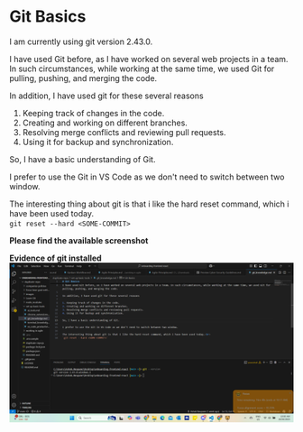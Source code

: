 # Git Basics
I am currently using git version 2.43.0.

I have used Git before, as I have worked on several web projects in a team. In such circumstances, while working at the same time, we used Git for pulling, pushing, and merging the code. 

In addition, I have used git for these several reasons

1. Keeping track of changes in the code.
2. Creating and working on different branches.
3. Resolving merge conflicts and reviewing pull requests.
4. Using it for backup and synchronization.

So, I have a basic understanding of Git.

I prefer to use the Git in VS Code as we don't need to switch between two window.

The interesting thing about git is that i like the hard reset command, which i have been used today.<br>
`git reset --hard <SOME-COMMIT>`

**Please find the available screenshot**

**Evidence of git installed**
![Evidence of git installed](https://github.com/ashokneupane/ashokneupane-intern-repo/blob/main/milestones/images/git/git_version.png)

